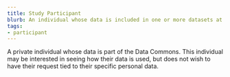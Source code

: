 ```yaml
---
title: Study Participant
blurb: An individual whose data is included in one or more datasets at the Commons
tags:
- participant
---
```

A private individual whose data is part of the Data Commons. This individual may be interested in seeing how their data is used, but does not wish to have their request tied to their specific personal data.
